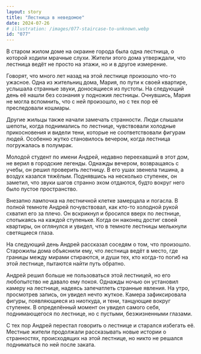 ```yaml
---
layout: story
title: "Лестница в неведомое"
date: 2024-07-26
# illustration: /images/077-staircase-to-unknown.webp
id: "077"
---
```


В старом жилом доме на окраине города была одна лестница, о которой ходили мрачные слухи. Жители этого дома утверждали, что лестница ведёт не просто на этажи, но и в другое измерение.

Говорят, что много лет назад на этой лестнице произошло что-то ужасное. Одна из жительниц дома, Мария, по пути к своей квартире, услышала странные звуки, доносящиеся из пустоты. На следующий день её нашли без сознания у подножия лестницы. Очнувшись, Мария не могла вспомнить, что с ней произошло, но с тех пор её преследовали кошмары.

Другие жильцы также начали замечать странности. Люди слышали шепоты, когда поднимались по лестнице, чувствовали холодные прикосновения и видели тени, которые не соответствовали фигурам людей. Особенно жутко становилось вечером, когда лестница погружалась в полумрак.

Молодой студент по имени Андрей, недавно переехавший в этот дом, не верил в городские легенды. Однажды вечером, возвращаясь с учебы, он решил проверить лестницу. В его ушах звенела тишина, а воздух казался тяжёлым. Поднявшись на несколько ступенек, он заметил, что звуки шагов странно эхом отдаются, будто вокруг него было пустое пространство.

Внезапно лампочка на лестничной клетке замерцала и погасла. В полной темноте Андрей почувствовал, как кто-то холодной рукой схватил его за плечо. Он вскрикнул и бросился вверх по лестнице, спотыкаясь на каждой ступеньке. Когда он наконец достиг своей квартиры, он оглянулся и увидел, что в темноте лестницы мелькнули светящиеся глаза.

На следующий день Андрей рассказал соседям о том, что произошло. Старожилы дома объяснили ему, что лестница ведёт в место, где границы между мирами стираются, и души тех, кто когда-то погиб на этой лестнице, пытаются найти путь обратно.

Андрей решил больше не пользоваться этой лестницей, но его любопытство не давало ему покоя. Однажды ночью он установил камеру на лестнице, надеясь запечатлеть странные явления. На утро, просмотрев запись, он увидел нечто жуткое. Камера зафиксировала фигуры, появляющиеся из ниоткуда, и тени, танцующие вокруг ступенек. В определённый момент он увидел самого себя, поднимающегося по лестнице, но с пустыми, безжизненными глазами.

С тех пор Андрей перестал говорить о лестнице и старался избегать её. Местные жители продолжали рассказывать новые истории о странностях, происходящих на этой лестнице, но никто не решался подниматься по ней после заката.